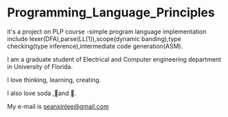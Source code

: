 # Programming_Language_Principles
it's a project on PLP course -simple program language implementation
include lexer(DFA),parse(LL(1)),scope(dynamic banding),type checking(type inference),intermediate code generation(ASM).

I am a graduate student of Electrical and Computer engineering department in University of Florida.

I love thinking, learning, creating.

I also love soda ,🎼and 💃.

My e-mail is seanxinlee@gmail.com
